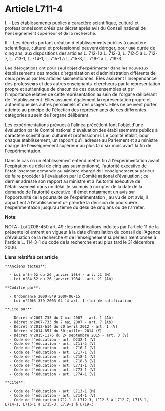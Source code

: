 # Article L711-4

I. - Les établissements publics à caractère scientifique, culturel et professionnel sont créés par décret après avis du
Conseil national de l'enseignement supérieur et de la recherche.

II. - Les décrets portant création d'établissements publics à caractère scientifique, culturel et professionnel peuvent
déroger, pour une durée de cinq ans, aux dispositions des articles L. 712-1 à L. 712-3, L. 712-5 à L. 712-7, L. 713-1, L.
714-1, L. 715-1 à L. 715-3, L. 719-1 à L. 719-3.

Les dérogations ont pour seul objet d'expérimenter dans les nouveaux établissements des modes d'organisation et
d'administration différents de ceux prévus par les articles susmentionnés. Elles assurent l'indépendance des professeurs et
des autres enseignants-chercheurs par la représentation propre et authentique de chacun de ces deux ensembles et par
l'importance relative de cette représentation au sein de l'organe délibérant de l'établissement. Elles assurent également la
représentation propre et authentique des autres personnels et des usagers. Elles ne peuvent porter atteinte au principe de
l'élection des représentants de ces différentes catégories au sein de l'organe délibérant.

Les expérimentations prévues à l'alinéa précédent font l'objet d'une évaluation par le Comité national d'évaluation des
établissements publics à caractère scientifique, culturel et professionnel. Le comité établit, pour chaque établissement, un
rapport qu'il adresse au Parlement et au ministre chargé de l'enseignement supérieur au plus tard six mois avant la fin de
l'expérimentation.

Dans le cas où un établissement entend mettre fin à l'expérimentation avant l'expiration du délai de cinq ans susmentionné,
l'autorité exécutive de l'établissement demande au ministre chargé de l'enseignement supérieur de faire procéder à
l'évaluation par le Comité national d'évaluation ; ce dernier adresse son rapport au ministre et à l'autorité exécutive de
l'établissement dans un délai de six mois à compter de la date de la demande de l'autorité exécutive ; il émet notamment un
avis sur l'opportunité de la poursuite de l'expérimentation ; au vu de cet avis, il appartient à l'établissement de prendre
la décision de poursuivre l'expérimentation jusqu'au terme du délai de cinq ans ou de l'arrêter.

**Nota:**

NOTA : Loi 2006-450 art. 49 : les modifications induites par l'article 11 de la présente loi entrent en vigueur à la date
d'installation du conseil de l'Agence d'évaluation de la recherche et de l'enseignement supérieur mentionnée à l'article L.
114-3-1 du code de la recherche et au plus tard le 31 décembre 2006.

**Liens relatifs à cet article**

	**Anciens textes**:

	  - Loi n°84-52 du 26 janvier 1984 - art. 21 (M)
	  - Loi n°84-52 du 26 janvier 1984 - art. 21 (Ab)

	**Codifié par**:

	  - Ordonnance 2000-549 2000-06-15
	  - Loi n°2003-339 2003-04-14 art. 1 (loi de ratification)

	**Cité par**:

	  - Décret n°2007-733 du 7 mai 2007 - art. 1 (Ab)
	  - Décret n°2007-733 du 7 mai 2007 - art. 7 (Ab)
	  - Décret n°2012-614 du 30 avril 2012 - art. 1 (V)
	  - Décret n°2014-851 du 30 juillet 2014 (V)
	  - Décret n°2015-1176 du 24 septembre 2015 - art. 3 (V)
	  - Code de l'éducation - art. D232-1 (V)
	  - Code de l'éducation - art. L711-3 (V)
	  - Code de l'éducation - art. L716-1 (V)
	  - Code de l'éducation - art. L717-1 (V)
	  - Code de l'éducation - art. L718-1 (V)
	  - Code de l'éducation - art. L718-3 (V)
	  - Code de l'éducation - art. L771-1 (V)
	  - Code de l'éducation - art. L773-1 (V)
	  - Code de l'éducation - art. L774-1 (V)

	**Cite**:

	  - Code de l'éducation - art. L713-1 (M)
	  - Code de l'éducation - art. L714-1 (V)
	  - Code de l'éducation L712-1 à L712-3, L712-5 à L712-7, L713-1, L714-1, L715-1 à L715-3, L719-1 à L719-3
